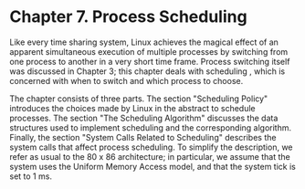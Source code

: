 # Chapter 7. Process Scheduling

Like every time sharing system, Linux achieves the magical effect of an apparent simultaneous execution of multiple processes by switching from one process to another in a very short time frame. Process switching itself was discussed in Chapter 3; this chapter deals with scheduling , which is concerned with when to switch and which process to choose.

The chapter consists of three parts. The section "Scheduling Policy" introduces the choices made by Linux in the abstract to schedule processes. The section "The Scheduling Algorithm" discusses the data structures used to implement scheduling and the corresponding algorithm. Finally, the section "System Calls Related to Scheduling" describes the system calls that affect process scheduling. To simplify the description, we refer as usual to the 80 x 86 architecture; in particular, we assume that the system uses the Uniform Memory Access model, and that the system tick is set to 1 ms.